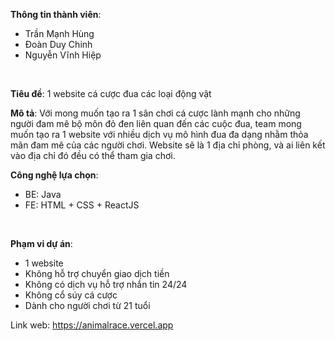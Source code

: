 **Thông tin thành viên**:
+ Trần Mạnh Hùng
+ Đoàn Duy Chinh
+ Nguyễn Vĩnh Hiệp
<br/>

**Tiêu đề**: 1 website cá cược đua các loại động vật
<br/>

**Mô tả**: Với mong muốn tạo ra 1 sân chơi cá cược lành mạnh cho những người đam mê bộ môn đỏ đen liên quan đến các cuộc đua, team mong muốn tạo ra 1 website với nhiều dịch vụ mô hình đua đa dạng nhằm thỏa mãn đam mê của các người chơi. Website sẽ là 1 địa chỉ phòng, và ai liên kết vào địa chỉ đó đều có thể tham gia chơi.
<br/>

**Công nghệ lựa chọn**: 
+ BE: Java
+ FE: HTML + CSS + ReactJS
<br/>

**Phạm vi dự án**:
  + 1 website
  + Không hỗ trợ chuyển giao dịch tiền
  + Không có dịch vụ hỗ trợ nhắn tin 24/24
  + Không cổ súy cá cược
  + Dành cho người chơi từ 21 tuổi

Link web: https://animalrace.vercel.app
